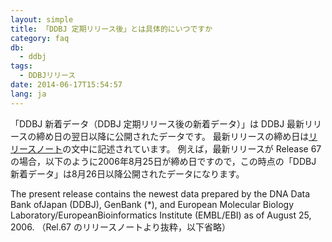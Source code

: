 ```yaml
---
layout: simple
title: 「DDBJ 定期リリース後」とは具体的にいつですか
category: faq
db:
  - ddbj
tags: 
  - DDBJリリース
date: 2014-06-17T15:54:57
lang: ja
---
```


「DDBJ 新着データ（DDBJ 定期リリース後の新着データ）」は DDBJ 最新リリースの締め日の翌日以降に公開されたデータです。
最新リリースの締め日は[リリースノート](https://ddbj.nig.ac.jp/public/ddbj_database/ddbj/ddbjrel.txt)の文中に記述されています。 例えば，最新リリースが Release 67 の場合，以下のように2006年8月25日が締め日ですので，この時点の「DDBJ 新着データ」は8月26日以降公開されたデータになります。

The present release contains the newest data prepared by the DNA Data Bank ofJapan (DDBJ), GenBank (\*), and European Molecular Biology Laboratory/EuropeanBioinformatics Institute (EMBL/EBI) as of August 25, 2006. （Rel.67 のリリースノートより抜粋，以下省略）



